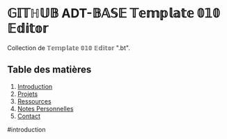 # 𝔾𝕀𝕋ℍ𝕌𝔹 ADT-𝔹𝔸𝕊𝔼 𝕋𝕖𝕞𝕡𝕝𝕒𝕥𝕖 𝟘𝟙𝟘 𝔼𝕕𝕚𝕥𝕠𝕣
Collection de 𝕋𝕖𝕞𝕡𝕝𝕒𝕥𝕖 𝟘𝟙𝟘 𝔼𝕕𝕚𝕥𝕠𝕣 ".bt".

## Table des matières
1. [Introduction](#introduction)
2. [Projets](#projets)
3. [Ressources](#ressources)
4. [Notes Personnelles](#notes-personnelles)
5. [Contact](#contact)

#introduction
